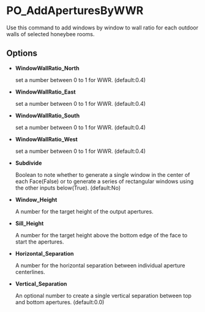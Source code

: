 # PO_AddAperturesByWWR

Use this command to add windows by window to wall ratio for each outdoor walls of selected honeybee rooms.

## Options

* **WindowWallRatio_North**

  set a number between 0 to 1 for WWR. (default:0.4)

* **WindowWallRatio_East**

  set a number between 0 to 1 for WWR. (default:0.4)

* **WindowWallRatio_South**

  set a number between 0 to 1 for WWR. (default:0.4)

* **WindowWallRatio_West**

  set a number between 0 to 1 for WWR. (default:0.4)

* **Subdivide**

  Boolean to note whether to generate a single window in the center of each Face(False) or to generate a series of rectangular windows using the other inputs below(True). (default:No)

* **Window_Height**

  A number for the target height of the output apertures.

* **Sill_Height**

  A number for the target height above the bottom edge of the face to start the apertures.

* **Horizontal_Separation**

  A number for the horizontal separation between individual aperture centerlines.

* **Vertical_Separation**

  An optional number to create a single vertical separation between top and bottom apertures. (default:0.0)

